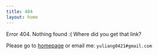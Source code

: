 ```yaml
---
title: 404
layout: home
---
```


Error 404. Nothing found :( Where did you get that link?

Please go to [homepage](/) or email me: `yuliang0421#gmail.com`

